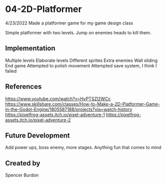 # 04-2D-Platformer
4/23/2022
Made a platformer game for my game design class

Simple platformer with two levels. Jump on enemies heads to kill them.

## Implementation
Multiple levels
Elaborate levels
Different sprites
Extra enemies
Wall sliding
End game
Attempted to polish movement
Attempted save system, I think I failed

## References
https://www.youtube.com/watch?v=HvPTSZl2WCc
https://www.skillshare.com/classes/How-to-Make-a-2D-Platformer-Game-in-the-Godot-Engine/1805587188/projects?via=watch-history
https://pixelfrog-assets.itch.io/pixel-adventure-1
https://pixelfrog-assets.itch.io/pixel-adventure-2

## Future Development
Add power ups, boss enemy, more stages. Anything fun that comes to mind

## Created by
Spencer Burdon

